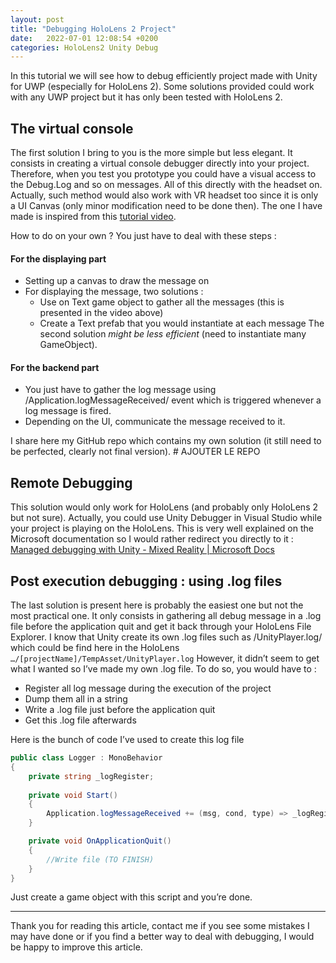 ```yaml
---
layout: post
title: "Debugging HoloLens 2 Project"
date:   2022-07-01 12:08:54 +0200
categories: HoloLens2 Unity Debug
---
```



In this tutorial we will see how to debug efficiently project made with Unity for UWP (especially for HoloLens 2). Some solutions provided could work with any UWP project but it has only been tested with HoloLens 2.

## The virtual console 
The first solution I bring to you is the more simple but less elegant. It consists in creating a virtual console debugger directly into your project. Therefore, when you test you prototype you could have a visual access to the Debug.Log and so on messages. All of this directly with the headset on. 
Actually, such method would also work with VR headset too since it is only a UI Canvas (only minor modification need to be done then). The one I have made is inspired from this [tutorial video](https://www.youtube.com/watch?v=Pi4SHO0IEQY&t=104s). 

How to do on your own ? You just have to deal with these steps : 
#### For the displaying part
* Setting up a canvas to draw the message on
* For displaying the message, two solutions : 
	* Use on Text game object to gather all the messages (this is presented in the video above)
	* Create a Text prefab that you would instantiate at each message
The second solution *might be less efficient* (need to instantiate many GameObject).

#### For the backend part
* You just have to gather the log message using /Application.logMessageReceived/ event which is triggered whenever a log message is fired.
* Depending on the UI, communicate the message received to it.

I share here my GitHub repo which contains my own solution (it still need to be perfected, clearly not final version). # AJOUTER LE REPO

## Remote Debugging
This solution would only work for HoloLens (and probably only HoloLens 2 but not sure). 
Actually, you could use Unity Debugger in Visual Studio while your project is playing on the HoloLens.
This is very well explained on the Microsoft documentation so I would rather redirect you directly to it : [Managed debugging with Unity - Mixed Reality | Microsoft Docs](https://docs.microsoft.com/en-us/windows/mixed-reality/develop/unity/managed-debugging-with-unity-il2cpp)

## Post execution debugging : using .log files
The last solution is present here is probably the easiest one but not the most practical one. It only consists in gathering all debug message in a .log file before the application quit and get it back through your HoloLens File Explorer.
I know that Unity create its own .log files such as /UnityPlayer.log/ which could be find here in the HoloLens  `…/[projectName]/TempAsset/UnityPlayer.log`
However, it didn’t seem to get what I wanted so I’ve made my own .log file.
To do so, you would have to : 
* Register all log message during the execution of the project 
* Dump them all in a string
* Write a .log file just before the application quit
* Get this .log file afterwards

Here is the bunch of code I’ve used to create this log file 
``` csharp
public class Logger : MonoBehavior
{
	private string _logRegister;
	
	private void Start()
	{
		Application.logMessageReceived += (msg, cond, type) => _logRegister += msg + "\n"; 
	}

	private void OnApplicationQuit()
	{
		//Write file (TO FINISH)
	}
}
```

Just create a game object with this script and you’re done.

---
Thank you for reading this article, contact me if you see some mistakes I may have done or if you find a better way to deal with debugging, I would be happy to improve this article.






